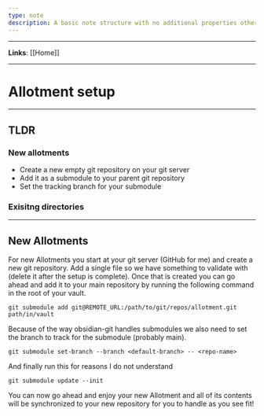 ```yaml
---
type: note
description: A basic note structure with no additional properties other than status and tags and links
---
```

---

**Links**: [[Home]]

---

# Allotment setup
---
## TLDR
### New allotments
- Create a new empty git repository on your git server
- Add it as a submodule to your parent git repository
- Set the tracking branch for your submodule

### Exisitng directories

---

## New Allotments
For new Allotments you start at your git server (GitHub for me) and create a new git repository. Add a single file so we have something to validate with (delete it after the setup is complete). Once that is created you can go ahead and add it to your main repository by running the following command in the root of your vault.

`git submodule add git@REMOTE_URL:/path/to/git/repos/allotment.git path/in/vault`

Because of the way obsidian-git handles submodules we also need to set the branch to track for the submodule (probably main).

`git submodule set-branch --branch <default-branch> -- <repo-name>`

And finally run this for reasons I do not understand

`git submodule update --init`

You can now go ahead and enjoy your new Allotment and all of its contents will be synchronized to your new repository for you to handle as you see fit!